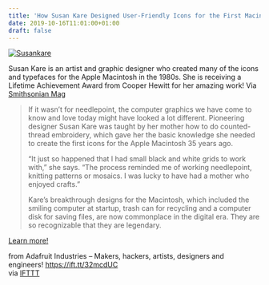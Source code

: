 ```yaml
---
title: 'How Susan Kare Designed User-Friendly Icons for the First Macintosh!'
date: 2019-10-16T11:01:00+01:00
draft: false
---
```


[![Susankare](https://cdn-blog.adafruit.com/uploads/2019/10/Isusankare.jpg "susankare.jpg")](https://www.smithsonianmag.com/innovation/how-susan-kare-designed-user-friendly-icons-for-first-macintosh-180973286/)

Susan Kare is an artist and graphic designer who created many of the icons and typefaces for the Apple Macintosh in the 1980s. She is receiving a Lifetime Achievement Award from Cooper Hewitt for her amazing work! Via [Smithsonian Mag](https://www.smithsonianmag.com/innovation/how-susan-kare-designed-user-friendly-icons-for-first-macintosh-180973286/)

> If it wasn’t for needlepoint, the computer graphics we have come to know and love today might have looked a lot different. Pioneering designer Susan Kare was taught by her mother how to do counted-thread embroidery, which gave her the basic knowledge she needed to create the first icons for the Apple Macintosh 35 years ago.
> 
> “It just so happened that I had small black and white grids to work with,” she says. “The process reminded me of working needlepoint, knitting patterns or mosaics. I was lucky to have had a mother who enjoyed crafts.”
> 
> Kare’s breakthrough designs for the Macintosh, which included the smiling computer at startup, trash can for recycling and a computer disk for saving files, are now commonplace in the digital era. They are so recognizable that they are legendary.

[Learn more!](https://www.smithsonianmag.com/innovation/how-susan-kare-designed-user-friendly-icons-for-first-macintosh-180973286/)

  
  
from Adafruit Industries – Makers, hackers, artists, designers and engineers! https://ift.tt/32mcdUC  
via [IFTTT](https://ifttt.com/?ref=da&site=blogger)